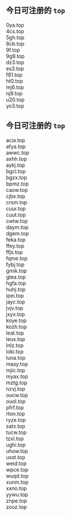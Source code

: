 
## 今日可注册的 `top`
>
0ya.top   
4cs.top   
5gh.top   
8cb.top   
9f.top   
9g9.top   
dz3.top   
es3.top   
f81.top   
ht0.top   
mj6.top   
nj9.top   
u20.top   
yo3.top   


## 今日可注册的 `top`
>
acia.top   
afya.top   
awwc.top   
axhh.top   
aykj.top   
bgcl.top   
bgzx.top   
bpmz.top   
caow.top   
cjbx.top   
crsm.top   
cuur.top   
cuut.top   
cwtw.top   
daym.top   
dgem.top   
feka.top   
ffey.top   
ffjs.top   
fqme.top   
fybj.top   
gmik.top   
gtea.top   
hgfa.top   
huhj.top   
ipei.top   
jayc.top   
jvjv.top   
jxyx.top   
koye.top   
kozh.top   
leat.top   
leus.top   
lnlz.top   
loki.top   
luna.top   
masy.top   
mjic.top   
myax.top   
mztg.top   
nzvj.top   
oucw.top   
ouol.top   
pfrf.top   
rton.top   
ryze.top   
satx.top   
tucw.top   
tzxl.top   
ughi.top   
uhow.top   
usst.top   
weid.top   
wpce.top   
wuqd.top   
xunm.top   
xxno.top   
yywu.top   
znpe.top   
zooz.top   

